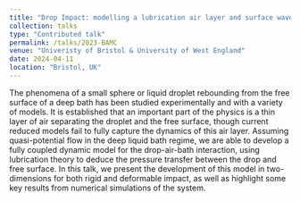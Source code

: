 ```yaml
---
title: "Drop Impact: modelling a lubrication air layer and surface waves in droplet rebound dynamics"
collection: talks
type: "Contributed talk"
permalink: /talks/2023-BAMC
venue: "Univeristy of Bristol & University of West England"
date: 2024-04-11
location: "Bristol, UK"
---
```


The phenomena of a small sphere or liquid droplet rebounding from the free surface of a deep bath has been studied experimentally and with a variety of models. It is established that an important part of the physics is a thin layer of air separating the droplet and the free surface, though current reduced models fail to fully capture the dynamics of this air layer. Assuming quasi-potential flow in the deep liquid bath regime, we are able to develop a fully coupled dynamic model for the drop-air-bath interaction, using lubrication theory to deduce the pressure transfer between the drop and free surface. In this talk, we present the development of this model in two-dimensions for both rigid and deformable impact, as well as highlight some key results from numerical simulations of the system.